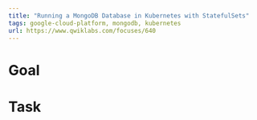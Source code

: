 ```yaml
---
title: "Running a MongoDB Database in Kubernetes with StatefulSets"
tags: google-cloud-platform, mongodb, kubernetes
url: https://www.qwiklabs.com/focuses/640
---
```


# Goal


# Task
